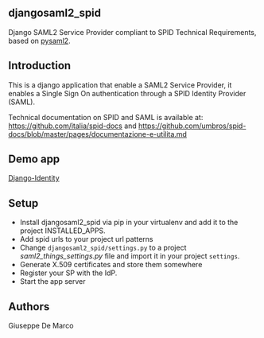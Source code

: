 djangosaml2_spid
----------------

Django SAML2 Service Provider compliant to SPID Technical Requirements,
based on [pysaml2](https://github.com/identitypython/pysaml2).


Introduction
------------
This is a django application that enable a SAML2 Service Provider, 
it enables a Single Sign On authentication through a SPID Identity Provider (SAML).

Technical documentation on SPID and SAML is available at:
https://github.com/italia/spid-docs and
https://github.com/umbros/spid-docs/blob/master/pages/documentazione-e-utilita.md

Demo app
------------
[Django-Identity](https://github.com/peppelinux/Django-Identity/tree/master/djangosaml2_sp)


Setup
------------

* Install djangosaml2_spid via pip in your virtualenv and add it to the project INSTALLED_APPS.
* Add spid urls to your project url patterns
* Change `djangosaml2_spid/settings.py` to a project _saml2_things_settings.py_ file and import it in your project `settings`.
* Generate X.509 certificates and store them somewhere
* Register your SP with the IdP.
* Start the app server

Authors
------------

Giuseppe De Marco
